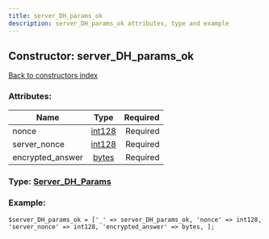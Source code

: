 ```yaml
---
title: server_DH_params_ok
description: server_DH_params_ok attributes, type and example
---
```

## Constructor: server\_DH\_params\_ok  
[Back to constructors index](index.md)



### Attributes:

| Name     |    Type       | Required |
|----------|:-------------:|---------:|
|nonce|[int128](../types/int128.md) | Required|
|server\_nonce|[int128](../types/int128.md) | Required|
|encrypted\_answer|[bytes](../types/bytes.md) | Required|



### Type: [Server\_DH\_Params](../types/Server_DH_Params.md)


### Example:

```
$server_DH_params_ok = ['_' => server_DH_params_ok, 'nonce' => int128, 'server_nonce' => int128, 'encrypted_answer' => bytes, ];
```